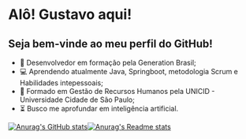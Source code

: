 # Alô! Gustavo aqui!

## Seja bem-vinde ao meu perfil do GitHub!

- :seedling: Desenvolvedor em formação pela Generation Brasil;
- :computer: Aprendendo atualmente Java, Springboot, metodologia Scrum e Habilidades intepessoais;
- :school: Formado em Gestão de Recursos Humanos pela UNICID - Universidade Cidade de São Paulo;
- :hourglass_flowing_sand:  Busco me aprofundar em inteligência artificial.

[![Anurag's GitHub stats](https://github-readme-stats.vercel.app/api?username=Gstv-web&layout=compact&show_icons=true&theme=dark&card_height=800)](https://github.com/anuraghazra/github-readme-stats)[![Anurag's Readme stats](https://github-readme-stats.vercel.app/api/top-langs/?username=Gstv-web&layout=default&theme=dark&langs_count=7&card_width=490)](https://github.com/anuraghazra/github-readme-stats)